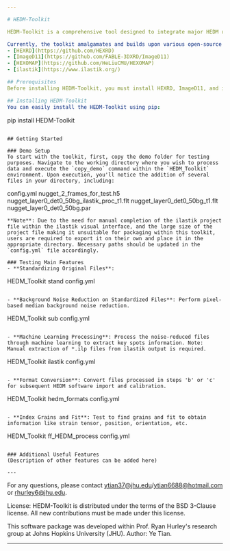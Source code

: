 ```yaml
---

# HEDM-Toolkit

HEDM-Toolkit is a comprehensive tool designed to integrate major HEDM resources available in the market. Its main objective is to streamline the pre-processing, intermediate processing, and post-processing steps of HEDM data. This toolkit was developed from the perspective of an experienced user, aiming to address the inconsistency of data standards across different synchrotron radiation sources. It facilitates users in comparing the strengths and weaknesses of mainstream software. One of the most significant features of this toolkit is the integration of AI capabilities (currently utilizing ilastik; future upgrades may incorporate or extend to deep learning). This aids in tackling challenging issues, especially AI-enhanced processing of data characterized by relatively high strain, streak-like patterns, and highly overlapping data.

Currently, the toolkit amalgamates and builds upon various open-source software, including HEXRD, ImageD11, HEXOMAP, and ilastik. The corresponding links are:
- [HEXRD](https://github.com/HEXRD)
- [ImageD11](https://github.com/FABLE-3DXRD/ImageD11)
- [HEXOMAP](https://github.com/HeLiuCMU/HEXOMAP)
- [ilastik](https://www.ilastik.org/)

## Prerequisites
Before installing HEDM-Toolkit, you must install HEXRD, ImageD11, and ilastik (advanced usage; optional, can be skipped if not needed). For installation instructions, please refer to the respective URLs provided above. It's recommended to create a conda environment, e.g., `HEDM_Toolkit`.

## Installing HEDM-Toolkit
You can easily install the HEDM-Toolkit using pip:
```
pip install HEDM-Toolkit
```

## Getting Started

### Demo Setup
To start with the toolkit, first, copy the demo folder for testing purposes. Navigate to the working directory where you wish to process data and execute the `copy_demo` command within the `HEDM_Toolkit` environment. Upon execution, you'll notice the addition of several files in your directory, including:
```
config.yml
nugget_2_frames_for_test.h5
nugget_layer0_det0_50bg_ilastik_proc_t1.flt
nugget_layer0_det0_50bg_t1.flt
nugget_layer0_det0_50bg.par
```
**Note**: Due to the need for manual completion of the ilastik project file within the ilastik visual interface, and the large size of the project file making it unsuitable for packaging within this toolkit, users are required to export it on their own and place it in the appropriate directory. Necessary paths should be updated in the `config.yml` file accordingly.

### Testing Main Features
- **Standardizing Original Files**: 
  ```
  HEDM_Toolkit stand config.yml
  ```
  
- **Background Noise Reduction on Standardized Files**: Perform pixel-based median background noise reduction.
  ```
  HEDM_Toolkit sub config.yml
  ```
  
- **Machine Learning Processing**: Process the noise-reduced files through machine learning to extract key spots information. Note: Manual extraction of *.ilp files from ilastik output is required.
  ```
  HEDM_Toolkit ilastik config.yml
  ```
  
- **Format Conversion**: Convert files processed in steps 'b' or 'c' for subsequent HEDM software import and calibration.
  ```
  HEDM_Toolkit hedm_formats config.yml
  ```
  
- **Index Grains and Fit**: Test to find grains and fit to obtain information like strain tensor, position, orientation, etc.
  ```
  HEDM_Toolkit ff_HEDM_process config.yml
  ```

### Additional Useful Features
(Description of other features can be added here)

---
```


For any questions, please contact ytian37@jhu.edu/ytian6688@hotmail.com or rhurley6@jhu.edu.

License: HEDM-Toolkit is distributed under the terms of the BSD 3-Clause license. All new contributions must be made under this license.

This software package was developed within Prof. Ryan Hurley's research group at Johns Hopkins University (JHU). Author: Ye Tian.

---
